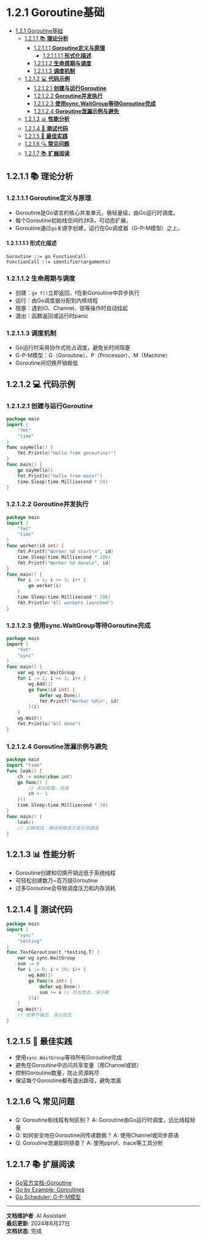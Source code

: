 # 1.2.1 Goroutine基础

<!-- TOC START -->
- [1.2.1 Goroutine基础](#goroutine基础)
  - [1.2.1.1 📚 **理论分析**](#📚-**理论分析**)
    - [1.2.1.1.1 **Goroutine定义与原理**](#**goroutine定义与原理**)
      - [1.2.1.1.1.1 **形式化描述**](#**形式化描述**)
    - [1.2.1.1.2 **生命周期与调度**](#**生命周期与调度**)
    - [1.2.1.1.3 **调度机制**](#**调度机制**)
  - [1.2.1.2 💻 **代码示例**](#💻-**代码示例**)
    - [1.2.1.2.1 **创建与运行Goroutine**](#**创建与运行goroutine**)
    - [1.2.1.2.2 **Goroutine并发执行**](#**goroutine并发执行**)
    - [1.2.1.2.3 **使用sync.WaitGroup等待Goroutine完成**](#**使用syncwaitgroup等待goroutine完成**)
    - [1.2.1.2.4 **Goroutine泄漏示例与避免**](#**goroutine泄漏示例与避免**)
  - [1.2.1.3 📊 **性能分析**](#📊-**性能分析**)
  - [1.2.1.4 🧪 **测试代码**](#🧪-**测试代码**)
  - [1.2.1.5 🎯 **最佳实践**](#🎯-**最佳实践**)
  - [1.2.1.6 🔍 **常见问题**](#🔍-**常见问题**)
  - [1.2.1.7 📚 **扩展阅读**](#📚-**扩展阅读**)
<!-- TOC END -->














## 1.2.1.1 📚 **理论分析**

### 1.2.1.1.1 **Goroutine定义与原理**

- Goroutine是Go语言的核心并发单元，极轻量级，由Go运行时调度。
- 每个Goroutine初始栈空间约2KB，可动态扩展。
- Goroutine通过`go`关键字创建，运行在Go调度器（G-P-M模型）之上。

#### 1.2.1.1.1.1 **形式化描述**

```text
Goroutine ::= go FunctionCall
FunctionCall ::= identifier(arguments)
```

### 1.2.1.1.2 **生命周期与调度**

- 创建：`go f()`立即返回，f在新Goroutine中异步执行
- 运行：由Go调度器分配到内核线程
- 阻塞：遇到IO、Channel、锁等操作时自动挂起
- 退出：函数返回或运行时panic

### 1.2.1.1.3 **调度机制**

- Go运行时采用协作式抢占调度，避免长时间阻塞
- G-P-M模型：G（Goroutine）、P（Processor）、M（Machine）
- Goroutine间切换开销极低

## 1.2.1.2 💻 **代码示例**

### 1.2.1.2.1 **创建与运行Goroutine**

```go
package main
import (
    "fmt"
    "time"
)
func sayHello() {
    fmt.Println("Hello from goroutine!")
}
func main() {
    go sayHello()
    fmt.Println("Hello from main!")
    time.Sleep(time.Millisecond * 50)
}
```

### 1.2.1.2.2 **Goroutine并发执行**

```go
package main
import (
    "fmt"
    "time"
)
func worker(id int) {
    fmt.Printf("Worker %d start\n", id)
    time.Sleep(time.Millisecond * 100)
    fmt.Printf("Worker %d done\n", id)
}
func main() {
    for i := 1; i <= 3; i++ {
        go worker(i)
    }
    time.Sleep(time.Millisecond * 200)
    fmt.Println("All workers launched")
}
```

### 1.2.1.2.3 **使用sync.WaitGroup等待Goroutine完成**

```go
package main
import (
    "fmt"
    "sync"
)
func main() {
    var wg sync.WaitGroup
    for i := 1; i <= 3; i++ {
        wg.Add(1)
        go func(id int) {
            defer wg.Done()
            fmt.Printf("Worker %d\n", id)
        }(i)
    }
    wg.Wait()
    fmt.Println("All done")
}
```

### 1.2.1.2.4 **Goroutine泄漏示例与避免**

```go
package main
import "time"
func leak() {
    ch := make(chan int)
    go func() {
        // 永远阻塞，泄漏
        ch <- 1
    }()
    time.Sleep(time.Millisecond * 10)
}
func main() {
    leak()
    // 正确做法：确保有接收方或关闭通道
}
```

## 1.2.1.3 📊 **性能分析**

- Goroutine创建和切换开销远低于系统线程
- 可轻松创建数万~百万级Goroutine
- 过多Goroutine会导致调度压力和内存消耗

## 1.2.1.4 🧪 **测试代码**

```go
package main
import (
    "sync"
    "testing"
)
func TestGoroutine(t *testing.T) {
    var wg sync.WaitGroup
    sum := 0
    for i := 0; i < 10; i++ {
        wg.Add(1)
        go func(x int) {
            defer wg.Done()
            sum += x // 存在竞态，演示用
        }(i)
    }
    wg.Wait()
    // 结果不确定，演示竞态
}
```

## 1.2.1.5 🎯 **最佳实践**

- 使用`sync.WaitGroup`等待所有Goroutine完成
- 避免在Goroutine中访问共享变量（用Channel或锁）
- 控制Goroutine数量，防止资源耗尽
- 保证每个Goroutine都有退出路径，避免泄漏

## 1.2.1.6 🔍 **常见问题**

- Q: Goroutine和线程有何区别？
  A: Goroutine由Go运行时调度，远比线程轻量
- Q: 如何安全地在Goroutine间传递数据？
  A: 使用Channel或同步原语
- Q: Goroutine泄漏如何排查？
  A: 使用pprof、trace等工具分析

## 1.2.1.7 📚 **扩展阅读**

- [Go官方文档-Goroutine](https://golang.org/doc/effective_go.html#goroutines)
- [Go by Example: Goroutines](https://gobyexample.com/goroutines)
- [Go Scheduler: G-P-M模型](https://blog.golang.org/2018/09/go-scheduler.html)

---

**文档维护者**: AI Assistant  
**最后更新**: 2024年6月27日  
**文档状态**: 完成
